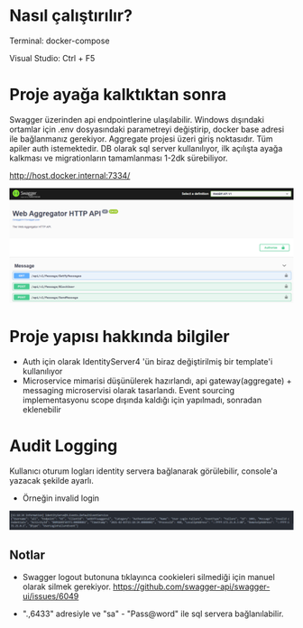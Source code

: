 # Nasıl çalıştırılır?

Terminal: docker-compose

Visual Studio: Ctrl + F5

# Proje ayağa kalktıktan sonra

Swagger üzerinden api endpointlerine ulaşılabilir. Windows dışındaki ortamlar için .env dosyasındaki parametreyi değiştirip, docker base adresi ile bağlanmanız gerekiyor. Aggregate projesi üzeri giriş noktasıdır. Tüm apiler auth istemektedir. DB olarak sql server kullanılıyor, ilk açılışta ayağa kalkması ve migrationların tamamlanması 1-2dk sürebiliyor.

http://host.docker.internal:7334/

![](ss/ss2.png)

# Proje yapısı hakkında bilgiler

- Auth için olarak IdentityServer4 'ün biraz değiştirilmiş bir template'i kullanılıyor
- Microservice mimarisi düşünülerek hazırlandı, api gateway(aggregate) + messaging microservisi olarak tasarlandı. Event sourcing implementasyonu scope dışında kaldığı için yapılmadı, sonradan eklenebilir

# Audit Logging

Kullanıcı oturum logları identity servera bağlanarak görülebilir, console'a yazacak şekilde ayarlı.

- Örneğin invalid login

![audit1](ss/audit-invalid-login.png)


## Notlar

- Swagger logout butonuna tıklayınca cookieleri silmediği için manuel olarak silmek gerekiyor.
  https://github.com/swagger-api/swagger-ui/issues/6049

- ".,6433" adresiyle ve "sa" - "Pass@word" ile sql servera bağlanılabilir.
